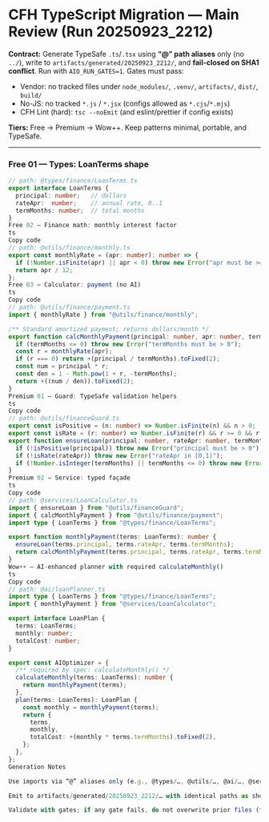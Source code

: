 # CFH TypeScript Migration — Main Review (Run 20250923_2212)

**Contract:** Generate TypeSafe `.ts`/`.tsx` using **“@” path aliases** only (no `../`), write to `artifacts/generated/20250923_2212/`, and **fail-closed on SHA1 conflict**. Run with `AIO_RUN_GATES=1`. Gates must pass:
- Vendor: no tracked files under `node_modules/`, `.venv/`, `artifacts/`, `dist/`, `build/`
- No-JS: no tracked `*.js` / `*.jsx` (configs allowed as `*.cjs`/`*.mjs`)
- CFH Lint (hard): `tsc --noEmit` (and eslint/prettier if config exists)

**Tiers:** Free → Premium → Wow++. Keep patterns minimal, portable, and TypeSafe.

---

### Free 01 — Types: LoanTerms shape
```ts
// path: @types/finance/LoanTerms.ts
export interface LoanTerms {
  principal: number;   // dollars
  rateApr:  number;    // annual rate, 0..1
  termMonths: number;  // total months
}
Free 02 — Finance math: monthly interest factor
ts
Copy code
// path: @utils/finance/monthly.ts
export const monthlyRate = (apr: number): number => {
  if (!Number.isFinite(apr) || apr < 0) throw new Error("apr must be >= 0");
  return apr / 12;
};
Free 03 — Calculator: payment (no AI)
ts
Copy code
// path: @utils/finance/payment.ts
import { monthlyRate } from "@utils/finance/monthly";

/** Standard amortized payment; returns dollars/month */
export function calcMonthlyPayment(principal: number, apr: number, termMonths: number): number {
  if (termMonths <= 0) throw new Error("termMonths must be > 0");
  const r = monthlyRate(apr);
  if (r === 0) return +(principal / termMonths).toFixed(2);
  const num = principal * r;
  const den = 1 - Math.pow(1 + r, -termMonths);
  return +((num / den)).toFixed(2);
}
Premium 01 — Guard: TypeSafe validation helpers
ts
Copy code
// path: @utils/financeGuard.ts
export const isPositive = (n: number) => Number.isFinite(n) && n > 0;
export const isRate = (r: number) => Number.isFinite(r) && r >= 0 && r < 1;
export function ensureLoan(principal: number, rateApr: number, termMonths: number) {
  if (!isPositive(principal)) throw new Error("principal must be > 0");
  if (!isRate(rateApr)) throw new Error("rateApr in [0,1)");
  if (!Number.isInteger(termMonths) || termMonths <= 0) throw new Error("termMonths integer > 0");
}
Premium 02 — Service: typed façade
ts
Copy code
// path: @services/LoanCalculator.ts
import { ensureLoan } from "@utils/financeGuard";
import { calcMonthlyPayment } from "@utils/finance/payment";
import type { LoanTerms } from "@types/finance/LoanTerms";

export function monthlyPayment(terms: LoanTerms): number {
  ensureLoan(terms.principal, terms.rateApr, terms.termMonths);
  return calcMonthlyPayment(terms.principal, terms.rateApr, terms.termMonths);
}
Wow++ — AI-enhanced planner with required calculateMonthly()
ts
Copy code
// path: @ai/loanPlanner.ts
import type { LoanTerms } from "@types/finance/LoanTerms";
import { monthlyPayment } from "@services/LoanCalculator";

export interface LoanPlan {
  terms: LoanTerms;
  monthly: number;
  totalCost: number;
}

export const AIOptimizer = {
  /** required by spec: calculateMonthly() */
  calculateMonthly(terms: LoanTerms): number {
    return monthlyPayment(terms);
  },
  plan(terms: LoanTerms): LoanPlan {
    const monthly = monthlyPayment(terms);
    return {
      terms,
      monthly,
      totalCost: +(monthly * terms.termMonths).toFixed(2),
    };
  },
};
Generation Notes

Use imports via “@” aliases only (e.g., @types/…, @utils/…, @ai/…, @services/…).

Emit to artifacts/generated/20250923_2212/… with identical paths as shown in // path: comments.

Validate with gates; if any gate fails, do not overwrite prior files (fail closed).
